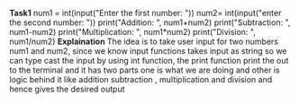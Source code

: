 **Task1**
num1 = int(input("Enter the first number: ")) 
num2= int(input("enter the second number: "))
print("Addition: ", num1+num2)
print("Subtraction: ", num1-num2)
print("Multiplication: ", num1*num2)
print("Division: ", num1/num2)
**Explaination**
The idea is to take user input for two numbers num1 and num2, since we know input functions takes input as string so we can type cast the input by using int function, the print function print the out to the terminal and it has two parts one is what we are doing and other is logic behind it like addition subtraction , multiplication and division
and hence gives the desired output 


